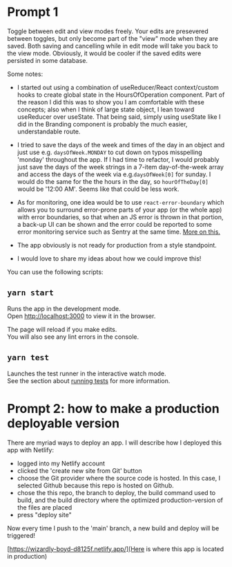 # Prompt 1

Toggle between edit and view modes freely. Your edits are presevered between toggles, but only become part of the "view" mode when they are saved. Both saving and cancelling while in edit mode will take you back to the view mode. Obviously, it would be cooler if the saved edits were persisted in some database.

Some notes:

- I started out using a combination of useReducer/React context/custom hooks to create global state in the HoursOfOperation component. Part of the reason I did this was to show you I am comfortable with these concepts; also when I think of large state object, I lean toward useReducer over useState. That being said, simply using useState like I did in the Branding component is probably the much easier, understandable route.

- I tried to save the days of the week and times of the day in an object and just use e.g. `daysOfWeek.MONDAY` to cut down on typos misspelling 'monday' throughout the app. If I had time to refactor, I would probably just save the days of the week strings in a 7-item day-of-the-week array and access the days of the week via e.g.`daysOfWeek[0]` for sunday. I would do the same for the the hours in the day, so `hourOfTheDay[0]` would be '12:00 AM'. Seems like that could be less work.

- As for monitoring, one idea would be to use `react-error-boundary` which allows you to surround error-prone parts of your app (or the whole app) with error boundaries, so that when an JS error is thrown in that portion, a back-up UI can be shown and the error could be reported to some error monitoring service such as Sentry at the same time. [More on this.](https://kentcdodds.com/blog/use-react-error-boundary-to-handle-errors-in-react)

- The app obviously is not ready for production from a style standpoint.

- I would love to share my ideas about how we could improve this!

You can use the following scripts:

## `yarn start`

Runs the app in the development mode.\
Open [http://localhost:3000](http://localhost:3000) to view it in the browser.

The page will reload if you make edits.\
You will also see any lint errors in the console.

## `yarn test`

Launches the test runner in the interactive watch mode.\
See the section about [running tests](https://facebook.github.io/create-react-app/docs/running-tests) for more information.



# Prompt 2: how to make a production deployable version

There are myriad ways to deploy an app. I will describe how I deployed this app with Netlify:

- logged into my Netlify account
- clicked the 'create new site from Git' button
- choose the Git provider where the source code is hosted. In this case, I selected Github because this repo is hosted on Github.
- chose the this repo, the branch to deploy, the build command used to build, and the build directory where the optimized production-version of the files are placed
- press "deploy site"

Now every time I push to the 'main' branch, a new build and deploy will be triggered!

[https://wizardly-boyd-d8125f.netlify.app/](Here is where this app is located in production)
